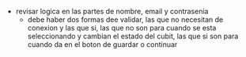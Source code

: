 * revisar logica en las partes de nombre, email y contrasenia
    * debe haber dos formas dee validar, las que no necesitan de conexion y las que si, las que no son para cuando se esta seleccionando y cambian el estado del cubit, las que si son para 
      cuando da en el boton de guardar o continuar